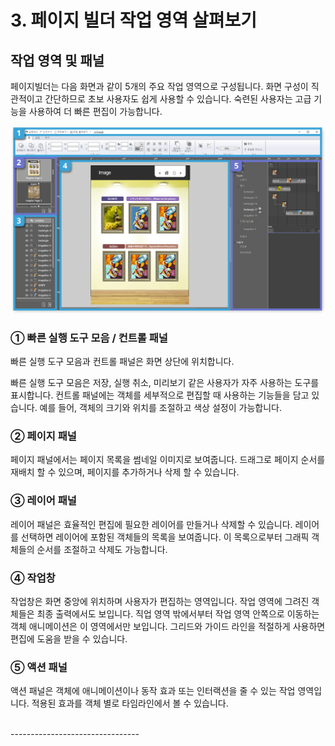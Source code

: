 
# 3. 페이지 빌더 작업 영역 살펴보기

## 작업 영역 및 패널

페이지빌더는 다음 화면과 같이 5개의 주요 작업 영역으로 구성됩니다. 
화면 구성이 직관적이고 간단하므로 초보 사용자도 쉽게 사용할 수 있습니다. 
숙련된 사용자는 고급 기능을 사용하여 더 빠른 편집이 가능합니다.

<img src='./figure/03-inter.jpg'>


### ① 빠른 실행 도구 모음 / 컨트롤 패널

빠른 실행 도구 모음과 컨트롤 패널은 화면 상단에 위치합니다. 

빠른 실행 도구 모음은 저장, 실행 취소, 미리보기 같은 사용자가 자주 사용하는 도구를 표시합니다. 
컨트롤 패널에는 객체를 세부적으로 편집할 때 사용하는 기능들을 담고 있습니다. 예를 들어, 객체의 크기와 위치를 조절하고 색상 설정이 가능합니다.

### ② 페이지 패널

페이지 패널에서는 페이지 목록을 썸네일 이미지로 보여줍니다. 
드래그로 페이지 순서를 재배치 할 수 있으며, 페이지를 추가하거나 삭제 할 수 있습니다.

### ③ 레이어 패널

레이어 패널은 효율적인 편집에 필요한 레이어를 만들거나 삭제할 수 있습니다. 
레이어를 선택하면 레이어에 포함된 객체들의 목록을 보여줍니다. 
이 목록으로부터 그래픽 객체들의 순서를 조절하고 삭제도 가능합니다.

### ④ 작업창

작업창은 화면 중앙에 위치하며 사용자가 편집하는 영역입니다.
작업 영역에 그려진 객체들은 최종 출력에서도 보입니다.
직업 영역 밖에서부터 작업 영역 안쪽으로 이동하는 객체 애니메이션은 이 영역에서만 보입니다.
그리드와 가이드 라인을 적절하게 사용하면 편집에 도움을 받을 수 있습니다.

### ⑤ 액션 패널

액션 패널은 객체에 애니메이션이나 동작 효과 또는 인터랙션을 줄 수 있는 작업 영역입니다. 
적용된 효과를 객체 별로 타임라인에서 볼 수 있습니다. 

<br>
--------------------------------
